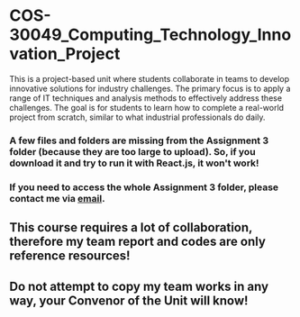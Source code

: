 # COS-30049_Computing_Technology_Innovation_Project
This is a project-based unit where students collaborate in teams to develop innovative solutions for industry challenges. The primary focus is to apply a range of IT techniques and analysis methods to effectively address these challenges.
The goal is for students to learn how to complete a real-world project from scratch, similar to what industrial professionals do daily.
### A few files and folders are missing from the Assignment 3 folder (because they are too large to upload). So, if you download it and try to run it with React.js, it won't work!
### If you need to access the whole Assignment 3 folder, please contact me via [email](davenguyen2k5@gmail.com).
## This course requires a lot of collaboration, therefore my team report and codes are only reference resources!
## Do not attempt to copy my team works in any way, your Convenor of the Unit will know!
